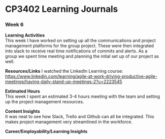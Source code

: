 # CP3402 Learning Journals
### **Week 6**  


**Learning Activities**  
This week I have worked on setting up all the communications and project management platforms for the group project. These were then integrated into slack to receive real time notifications of commits and alerts. As a group we spent time meeting and planning the intial set up of our project as well.


**Resources/Links**
I watched the LinkedIn Learning course: https://www.linkedin.com/learning/agile-at-work-driving-productive-agile-meetings/having-daily-stand-up-meetings-2?u=2223545


**Estimated Hours**  
This week I spent an estimated 3-4 hours meeting with the team and setting up the project management resources.


**Content Insights**  
It was neat to see how Slack, Trello and Github can all be integrated. This makes project management very streamlined in the workforce.


**Career/Employability/Learning Insights**  

